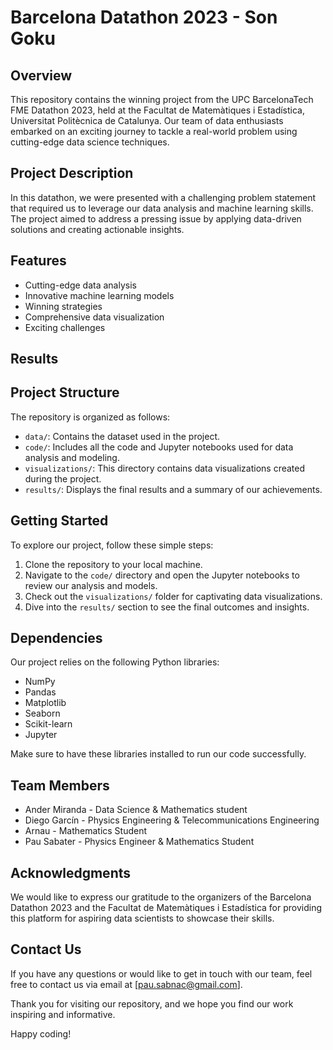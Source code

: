 # Barcelona Datathon 2023 - Son Goku

## Overview
This repository contains the winning project from the UPC BarcelonaTech FME Datathon 2023, held at the Facultat de Matemàtiques i Estadística, Universitat Politècnica de Catalunya. Our team of data enthusiasts embarked on an exciting journey to tackle a real-world problem using cutting-edge data science techniques.

## Project Description
In this datathon, we were presented with a challenging problem statement that required us to leverage our data analysis and machine learning skills. The project aimed to address a pressing issue by applying data-driven solutions and creating actionable insights.

## Features
- Cutting-edge data analysis
- Innovative machine learning models
- Winning strategies
- Comprehensive data visualization
- Exciting challenges

## Results

## Project Structure
The repository is organized as follows:

- `data/`: Contains the dataset used in the project.
- `code/`: Includes all the code and Jupyter notebooks used for data analysis and modeling.
- `visualizations/`: This directory contains data visualizations created during the project.
- `results/`: Displays the final results and a summary of our achievements.

## Getting Started
To explore our project, follow these simple steps:

1. Clone the repository to your local machine.
2. Navigate to the `code/` directory and open the Jupyter notebooks to review our analysis and models.
3. Check out the `visualizations/` folder for captivating data visualizations.
4. Dive into the `results/` section to see the final outcomes and insights.

## Dependencies
Our project relies on the following Python libraries:

- NumPy
- Pandas
- Matplotlib
- Seaborn
- Scikit-learn
- Jupyter

Make sure to have these libraries installed to run our code successfully.

## Team Members
- Ander Miranda - Data Science & Mathematics student
- Diego Garcín - Physics Engineering & Telecommunications Engineering
- Arnau - Mathematics Student
- Pau Sabater - Physics Engineer & Mathematics Student

## Acknowledgments
We would like to express our gratitude to the organizers of the Barcelona Datathon 2023 and the Facultat de Matemàtiques i Estadística for providing this platform for aspiring data scientists to showcase their skills.

## Contact Us
If you have any questions or would like to get in touch with our team, feel free to contact us via email at [pau.sabnac@gmail.com].

Thank you for visiting our repository, and we hope you find our work inspiring and informative.

Happy coding!
